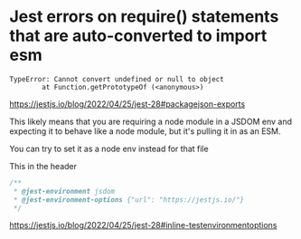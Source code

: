 # Jest errors on require() statements that are auto-converted to import esm

```
TypeError: Cannot convert undefined or null to object
        at Function.getPrototypeOf (<anonymous>)

```

https://jestjs.io/blog/2022/04/25/jest-28#packagejson-exports


This likely means that you are requiring a node module in a JSDOM env and expecting it to behave like a node module, but it's pulling it in as an ESM. 

You can try to set it as a node env instead for that file

This in the header
```js
/**
 * @jest-environment jsdom
 * @jest-environment-options {"url": "https://jestjs.io/"}
 */
```
https://jestjs.io/blog/2022/04/25/jest-28#inline-testenvironmentoptions
